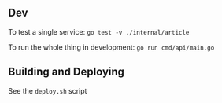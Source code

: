 ## Dev 
To test a single service:
`go test -v ./internal/article`

To run the whole thing in development: 
`go run cmd/api/main.go`

## Building and Deploying

See the `deploy.sh` script


